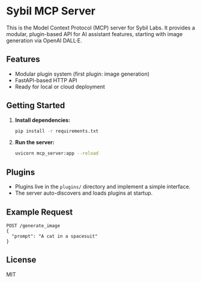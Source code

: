 # Sybil MCP Server

This is the Model Context Protocol (MCP) server for Sybil Labs. It provides a modular, plugin-based API for AI assistant features, starting with image generation via OpenAI DALL·E.

## Features
- Modular plugin system (first plugin: image generation)
- FastAPI-based HTTP API
- Ready for local or cloud deployment

## Getting Started

1. **Install dependencies:**
   ```sh
   pip install -r requirements.txt
   ```
2. **Run the server:**
   ```sh
   uvicorn mcp_server:app --reload
   ```

## Plugins
- Plugins live in the `plugins/` directory and implement a simple interface.
- The server auto-discovers and loads plugins at startup.

## Example Request
```
POST /generate_image
{
  "prompt": "A cat in a spacesuit"
}
```

## License
MIT 